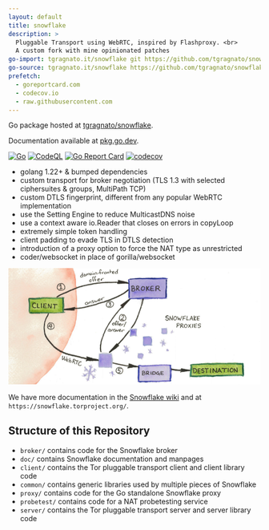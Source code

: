 ```yaml
---
layout: default
title: snowflake
description: >
  Pluggable Transport using WebRTC, inspired by Flashproxy. <br>
  A custom fork with mine opinionated patches
go-import: tgragnato.it/snowflake git https://github.com/tgragnato/snowflake
go-source: tgragnato.it/snowflake https://github.com/tgragnato/snowflake https://github.com/tgragnato/snowflake/tree/main{/dir} https://github.com/tgragnato/snowflake/blob/main{/dir}/{file}#L{line}
prefetch:
  - goreportcard.com
  - codecov.io
  - raw.githubusercontent.com
---
```


Go package hosted at [tgragnato/snowflake](https://github.com/tgragnato/snowflake).

Documentation available at [pkg.go.dev](https://pkg.go.dev/github.com/tgragnato/snowflake).

[![Go](https://github.com/tgragnato/snowflake/actions/workflows/go.yml/badge.svg?branch=main)](https://github.com/tgragnato/snowflake/actions/workflows/go.yml)
[![CodeQL](https://github.com/tgragnato/snowflake/actions/workflows/codeql.yml/badge.svg?branch=main)](https://github.com/tgragnato/snowflake/actions/workflows/codeql.yml)
[![Go Report Card](https://goreportcard.com/badge/github.com/tgragnato/snowflake)](https://goreportcard.com/report/github.com/tgragnato/snowflake)
[![codecov](https://codecov.io/gh/tgragnato/snowflake/branch/main/graph/badge.svg)](https://codecov.io/gh/tgragnato/snowflake)

- golang 1.22+ & bumped dependencies
- custom transport for broker negotiation (TLS 1.3 with selected ciphersuites & groups, MultiPath TCP)
- custom DTLS fingerprint, different from any popular WebRTC implementation
- use the Setting Engine to reduce MulticastDNS noise
- use a context aware io.Reader that closes on errors in copyLoop
- extremely simple token handling
- client padding to evade TLS in DTLS detection
- introduction of a proxy option to force the NAT type as unrestricted
- coder/websocket in place of gorilla/websocket

![Schematic](https://raw.githubusercontent.com/tgragnato/snowflake/main/schematic.png)

We have more documentation in the [Snowflake wiki](https://gitlab.torproject.org/tpo/anti-censorship/pluggable-transports/snowflake/-/wikis/home) and at `https://snowflake.torproject.org/`.

## Structure of this Repository

- `broker/` contains code for the Snowflake broker
- `doc/` contains Snowflake documentation and manpages
- `client/` contains the Tor pluggable transport client and client library code
- `common/` contains generic libraries used by multiple pieces of Snowflake
- `proxy/` contains code for the Go standalone Snowflake proxy
- `probetest/` contains code for a NAT probetesting service
- `server/` contains the Tor pluggable transport server and server library code
